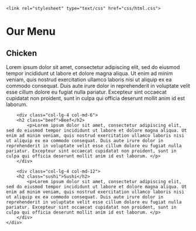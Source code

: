 <!DOCTYPE html>
    <link rel="stylesheet" type="text/css" href="css/html.css">
<html>
<head>
<meta charset="utf-8">
<meta name="viewport" content="width=device-width, initial-scale=1">
</head>


<body>
    <h1>Our Menu</h1>
    <div class="row">
        <div class="col-lg-4 col-md-6">
        <h2 class="chicken">Chicken</h2>
            <p>Lorem ipsum dolor sit amet, consectetur adipiscing elit, sed do eiusmod tempor incididunt ut labore et dolore magna aliqua. Ut enim ad minim veniam, quis nostrud exercitation ullamco laboris nisi ut aliquip ex ea commodo consequat. Duis aute irure dolor in reprehenderit in voluptate velit esse cillum dolore eu fugiat nulla pariatur. Excepteur sint occaecat cupidatat non proident, sunt in culpa qui officia deserunt mollit anim id est laborum.</p>
        </div>

        <div class="col-lg-4 col-md-6">
        <h2 class="beef">Beef</h2>
            <p>Lorem ipsum dolor sit amet, consectetur adipiscing elit, sed do eiusmod tempor incididunt ut labore et dolore magna aliqua. Ut enim ad minim veniam, quis nostrud exercitation ullamco laboris nisi ut aliquip ex ea commodo consequat. Duis aute irure dolor in reprehenderit in voluptate velit esse cillum dolore eu fugiat nulla pariatur. Excepteur sint occaecat cupidatat non proident, sunt in culpa qui officia deserunt mollit anim id est laborum. </p>
        </div>

        <div class="col-lg-4 col-md-12">
        <h2 class="sushi">Sushi</h2>
            <p>Lorem ipsum dolor sit amet, consectetur adipiscing elit, sed do eiusmod tempor incididunt ut labore et dolore magna aliqua. Ut enim ad minim veniam, quis nostrud exercitation ullamco laboris nisi ut aliquip ex ea commodo consequat. Duis aute irure dolor in reprehenderit in voluptate velit esse cillum dolore eu fugiat nulla pariatur. Excepteur sint occaecat cupidatat non proident, sunt in culpa qui officia deserunt mollit anim id est laborum. </p>
        </div>
    </div>

</body>
</html>
